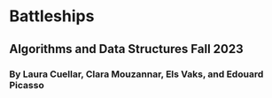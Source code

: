 # Battleships
## Algorithms and Data Structures Fall 2023
### By Laura Cuellar, Clara Mouzannar, Els Vaks, and Edouard Picasso 


